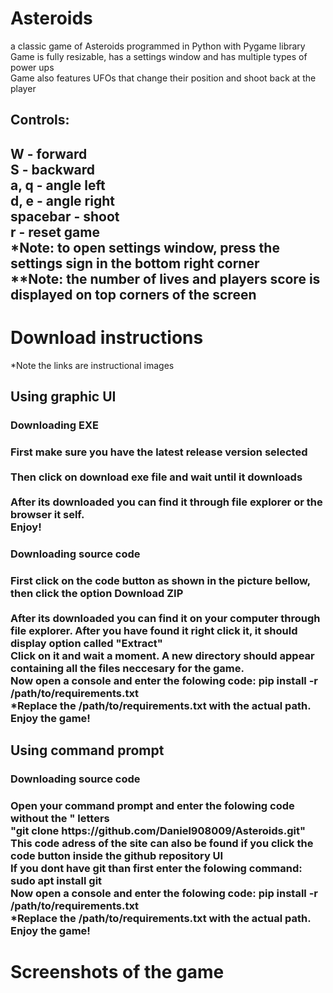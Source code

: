 # Asteroids
a classic game of Asteroids programmed in Python with Pygame library <br>
Game is fully resizable, has a settings window and has multiple types of power ups <br>
Game also features UFOs that change their position and shoot back at the player <br>
<h2>Controls:<h2>
W - forward <br>
S - backward <br>
a, q - angle left <br>
d, e - angle right <br>
spacebar - shoot <br>
r - reset game <br>
*Note: to open settings window, press the settings sign in the bottom right corner <br>
**Note: the number of lives and players score is displayed on top corners of the screen <br>
<h1>Download instructions</h1>
*Note the links are instructional images <br>
<h2>Using graphic UI</h2>
<h3>Downloading EXE <h3>
First make sure you have the latest release version selected <br>
 <br>
Then click on download exe file and wait until it downloads <br>
<br>
After its downloaded you can find it through file explorer or the browser it self. <br>
Enjoy!<br>
<h3>Downloading source code <h3>
First click on the code button as shown in the picture bellow, then click the option Download ZIP <br>
 <br>
After its downloaded you can find it on your computer through file explorer. After you have found it right click it, it should display option called "Extract" <br>
Click on it and wait a moment. A new directory should appear containing all the files neccesary for the game.<br>
Now open a console and enter the folowing code: pip install -r /path/to/requirements.txt <br>
*Replace the /path/to/requirements.txt with the actual path. <br>
Enjoy the game! <br>
<h2>Using command prompt</h2>
<h3>Downloading source code <h3>
Open your command prompt and enter the folowing code without the " letters <br>
"git clone https://github.com/Daniel908009/Asteroids.git" <br>
This code adress of the site can also be found if you click the code button inside the github repository UI <br>
If you dont have git than first enter the folowing command: sudo apt install git <br>
Now open a console and enter the folowing code: pip install -r /path/to/requirements.txt <br>
*Replace the /path/to/requirements.txt with the actual path. <br>
Enjoy the game! <br>
<h1>Screenshots of the game</h1>
 <br>
